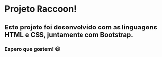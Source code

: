 # Projeto Raccoon!

## Este projeto foi desenvolvido com as linguagens HTML e CSS, juntamente com Bootstrap.

### Espero que gostem! :smile:
